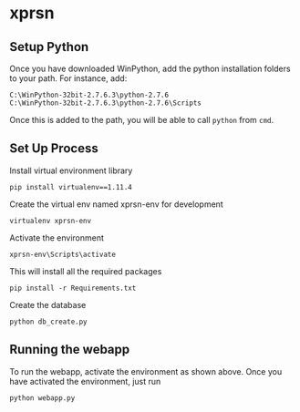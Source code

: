 xprsn
=====

Setup Python
------------
Once you have downloaded WinPython, add the python installation folders to your path.
For instance, add:
```
C:\WinPython-32bit-2.7.6.3\python-2.7.6
C:\WinPython-32bit-2.7.6.3\python-2.7.6\Scripts
```

Once this is added to the path, you will be able to call ```python``` from ```cmd```.

Set Up Process
--------------

Install virtual environment library 
```
pip install virtualenv==1.11.4
```

Create the virtual env named xprsn-env for development
```
virtualenv xprsn-env
```

Activate the environment
```
xprsn-env\Scripts\activate
```

This will install all the required packages 
```
pip install -r Requirements.txt
```

Create the database
```
python db_create.py
```

Running the webapp
------------------

To run the webapp, activate the environment as shown above. Once you have activated the environment,
just run
```
python webapp.py
```


